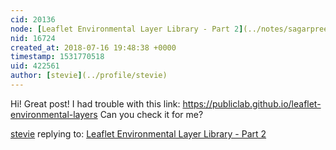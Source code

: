 ```yaml
---
cid: 20136
node: [Leaflet Environmental Layer Library - Part 2](../notes/sagarpreet/07-16-2018/leaflet-environmental-layer-library-part-2)
nid: 16724
created_at: 2018-07-16 19:48:38 +0000
timestamp: 1531770518
uid: 422561
author: [stevie](../profile/stevie)
---
```


Hi! Great post! I had trouble with this link: https://publiclab.github.io/leaflet-environmental-layers Can you check it for me?

[stevie](../profile/stevie) replying to: [Leaflet Environmental Layer Library - Part 2](../notes/sagarpreet/07-16-2018/leaflet-environmental-layer-library-part-2)


